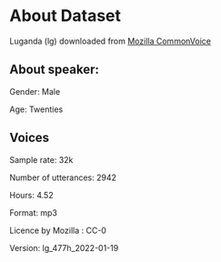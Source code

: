 # About Dataset
Luganda (lg) downloaded from [Mozilla CommonVoice]()

## About speaker:
Gender: Male

Age: Twenties
## Voices
Sample rate: 32k

Number of utterances: 2942

Hours: 4.52

Format: mp3

Licence by Mozilla : CC-0

Version: lg_477h_2022-01-19




